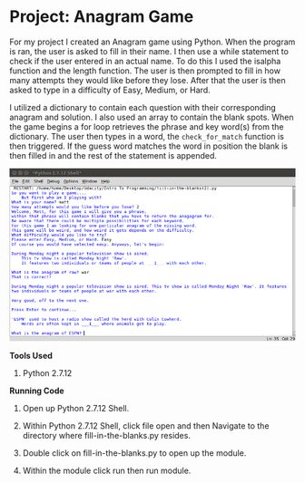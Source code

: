 # Project: Anagram Game

For my project I created an Anagram game using Python. When the program is ran, the user is asked to fill in their name. I then use a while statement to check if the user entered in an actual name. To do this I used the isalpha function and the length function. The user is then prompted to fill in how many attempts they would like before they lose. After that the user is then asked to type in a difficulty of Easy, Medium, or Hard. 

I utilized a dictionary to contain each question with their corresponding anagram and solution. I also used an array to contain the blank spots. When the game begins a for loop retrieves the phrase and key word(s) from the dictionary. The user then types in a word, the `check_for_match` function is then triggered.  If the guess word matches the word in position the blank is then filled in and the rest of the statement is appended.

![Pic](AnagramGame.png)

**Tools Used**

1. Python 2.7.12

**Running Code** 

1. Open up Python 2.7.12 Shell.

2. Within Python 2.7.12 Shell, click file open and then Navigate to the directory where fill-in-the-blanks.py resides.

3. Double click on fill-in-the-blanks.py to open up the module.

4. Within the module click run then run module.
